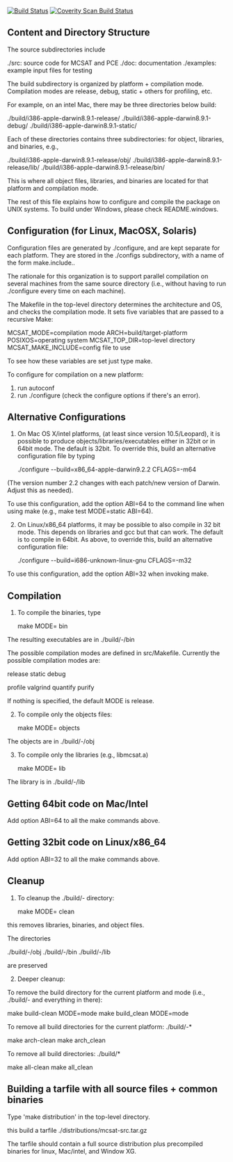 
[![Build Status](https://travis-ci.org/SRI-CSL/pce.svg?branch=master)](https://travis-ci.org/SRI-CSL/pce)
[![Coverity Scan Build Status](https://scan.coverity.com/projects/2535/badge.svg)](https://scan.coverity.com/projects/2535)

Content and Directory Structure
-------------------------------

The source subdirectories include

./src:	       source code for MCSAT and PCE
./doc:	       documentation
./examples:    example input files for testing


The build subdirectory is organized by platform + compilation mode.
Compilation modes are release, debug, static + others for profiling, etc.

For example, on an intel Mac, there may be three directories below build:

./build/i386-apple-darwin8.9.1-release/
./build/i386-apple-darwin8.9.1-debug/
./build/i386-apple-darwin8.9.1-static/

Each of these directories contains three subdirectories: for object,
libraries, and binaries, e.g., 

./build/i386-apple-darwin8.9.1-release/obj/
./build/i386-apple-darwin8.9.1-release/lib/
./build/i386-apple-darwin8.9.1-release/bin/

This is where all object files, libraries, and binaries are located for
that platform and compilation mode.



The rest of this file explains how to configure and compile the package on
UNIX systems. To build under Windows, please check README.windows.




Configuration (for Linux, MacOSX, Solaris)
------------------------------------------

Configuration files are generated by ./configure, and are kept separate for each 
platform. They are stored in the ./configs subdirectory, with a name of the form 
make.include.<platform>. 

The rationale for this organization is to support parallel compilation
on several machines from the same source directory (i.e., without
having to run ./configure every time on each machine).
 
The Makefile in the top-level directory determines the architecture and OS, 
and checks the compilation mode. It sets five variables that are passed
to a recursive Make:

  MCSAT_MODE=compilation mode
  ARCH=build/target-platform
  POSIXOS=operating system
  MCSAT_TOP_DIR=top-level directory
  MCSAT_MAKE_INCLUDE=config file to use

To see how these variables are set just type make.



To configure for compilation on a new platform:
1) run autoconf
2) run ./configure
   (check the configure options if there's an error).   



Alternative Configurations
--------------------------

1) On Mac OS X/intel platforms, (at least since version 10.5/Leopard), it
is possible to produce objects/libraries/executables either in
32bit or in 64bit mode. The default is 32bit. To override this, build
an alternative configuration file by typing

   ./configure --build=x86_64-apple-darwin9.2.2 CFLAGS=-m64

(The version number 2.2 changes with each patch/new version of
Darwin. Adjust this as needed).

To use this configuration, add the option ABI=64 to the command line
when using make (e.g., make test MODE=static ABI=64).



2) On Linux/x86_64 platforms, it may be possible to also compile in 32 bit mode.
This depends on libraries and gcc but that can work. The default is to compile
in 64bit. As above, to override this, build an alternative configuration
file:

   ./configure --build=i686-unknown-linux-gnu CFLAGS=-m32

To use this configuration, add the option ABI=32 when invoking make.




Compilation
-----------

1) To compile the binaries, type

   make MODE=<compilation mode> bin

The resulting executables are in ./build/<platform>-<mode>/bin

The possible compilation modes are defined in src/Makefile.
Currently the possible compilation modes are:
  
  release
  static
  debug

  profile
  valgrind
  quantify
  purify


If nothing is specified, the default MODE is release.


2) To compile only the objects files:

   make MODE=<compilation mode> objects

The objects are in ./build/<platform>-<mode>/obj


3) To compile only the libraries (e.g., libmcsat.a)

   make MODE=<compilation mode> lib

The library is in ./build/<platform>-<mode>/lib



Getting 64bit code on Mac/Intel
-------------------------------

Add option ABI=64 to all the make commands above.


Getting 32bit code on Linux/x86_64
----------------------------------

Add option ABI=32 to all the make commands above.





Cleanup
-------

1) To cleanup the ./build/<platform>-<mode> directory:

   make MODE=<compilation mode> clean

this removes libraries, binaries, and object files.

The directories 

   ./build/<platform>-<mode>/obj
   ./build/<platform>-<mode>/bin
   ./build/<platform>-<mode>/lib

are preserved


2) Deeper cleanup:
 
To remove the build directory for the current platform and mode  (i.e., 
./build/<platform>-<mode> and everything in there):

   make build-clean MODE=mode
   make build_clean MODE=mode


To remove all build directories for the current platform: ./build/<platform>-*

   make arch-clean
   make arch_clean


To remove all build directories: ./build/*

   make all-clean
   make all_clean





Building a tarfile with all source files + common binaries
----------------------------------------------------------

Type 'make distribution' in the top-level directory.

this build a tarfile ./distributions/mcsat-src.tar.gz

The tarfile should contain a full source distribution plus 
precompiled binaries for linux, Mac/intel, and Window XG.




